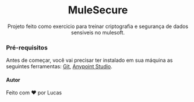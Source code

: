 <h1 align="center">MuleSecure</h1>
<p align="center">Projeto feito como exercicio para treinar criptografia e segurança de dados sensiveis no mulesoft. </p>

### Pré-requisitos 

Antes de começar, você vai precisar ter instalado em sua máquina as seguintes ferramentas:
[Git](https://git-scm.com), [Anypoint Studio](https://www.mulesoft.com/lp/dl/studio). 


#### Autor
Feito com ❤️ por Lucas
